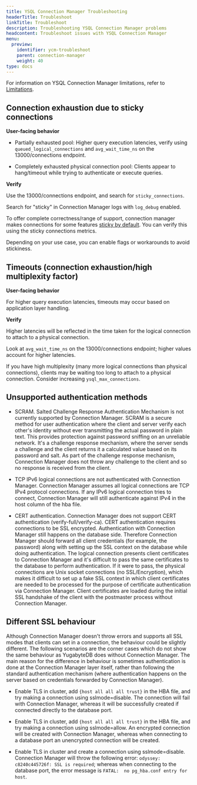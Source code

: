 ```yaml
---
title: YSQL Connection Manager Troubleshooting
headerTitle: Troubleshoot
linkTitle: Troubleshoot
description: Troubleshooting YSQL Connection Manager problems
headcontent: Troubleshoot issues with YSQL Connection Manager
menu:
  preview:
    identifier: ycm-troubleshoot
    parent: connection-manager
    weight: 40
type: docs
---
```


For information on YSQL Connection Manager limitations, refer to [Limitations](../ycm-setup/#limitations).

## Connection exhaustion due to sticky connections

**User-facing behavior**

- Partially exhausted pool: Higher query execution latencies, verify using `queued_logical_connections` and `avg_wait_time_ns` on the 13000/connections endpoint.

- Completely exhausted physical connection pool: Clients appear to hang/timeout while trying to authenticate or execute queries.

**Verify**

Use the 13000/connections endpoint, and search for `sticky_connections`.

Search for "sticky" in Connection Manager logs with `log_debug` enabled.

To offer complete correctness/range of support, connection manager makes connections for some features [sticky by default](./ycm-setup/#sticky-connections). You can verify this using the sticky connections metrics.

Depending on your use case, you can enable flags or workarounds to avoid stickiness.

## Timeouts (connection exhaustion/high multiplexity factor)

**User-facing behavior**

For higher query execution latencies, timeouts may occur based on application layer handling.

**Verify**

Higher latencies will be reflected in the time taken for the logical connection to attach to a physical connection.

Look at `avg_wait_time_ns` on the 13000/connections endpoint; higher values account for higher latencies.

If you have high multiplexity (many more logical connections than physical connections), clients may be waiting too long to attach to a physical connection. Consider increasing `ysql_max_connections`.

## Unsupported authentication methods

- SCRAM. Salted Challenge Response Authentication Mechanism is not currently supported by Connection Manager. SCRAM is a secure method for user authentication where the client and server verify each other's identity without ever transmitting the actual password in plain text. This provides protection against password sniffing on an unreliable network. It's a challenge response mechanism, where the server sends a challenge and the client returns it a calculated value based on its password and salt. As part of the challenge response mechanism, Connection Manager does not throw any challenge to the client and so no response is received from the client.

- TCP IPv6 logical connections are not authenticated with Connection Manager. Connection Manager assumes all logical connections are TCP IPv4 protocol connections. If any IPv6 logical connection tries to connect, Connection Manager will still authenticate against IPv4 in the host column of the hba file.

- CERT authentication. Connection Manager does not support CERT authentication (verify-full/verify-ca). CERT authentication requires connections to be SSL encrypted. Authentication with Connection Manager still happens on the database side. Therefore Connection Manager should forward all client credentials (for example, the password) along with setting up the SSL context on the database while doing authentication. The logical connection presents client certificates to Connection Manager and it's difficult to pass the same certificates to the database to perform authentication. If it were to pass, the physical connections are Unix socket connections (no SSL/Encryption), which makes it difficult to set up a fake SSL context in which client certificates are needed to be processed for the purpose of certificate authentication via Connection Manager. Client certificates are loaded during the initial SSL handshake of the client with the postmaster process without Connection Manager.

## Different SSL behaviour

Although Connection Manager doesn't throw errors and supports all SSL modes that clients can set in a connection, the behaviour could be slightly different. The following scenarios are the corner cases which do not show the same behaviour as YugabyteDB does without Connection Manager. The main reason for the difference in behaviour is sometimes authentication is done at the Connection Manager layer itself, rather than following the standard authentication mechanism (where authentication happens on the server based on credentials forwarded by Connection Manager).

- Enable TLS in cluster, add `{host all all all trust}` in the HBA file, and try making a connection using sslmode=disable. The connection will fail with Connection Manager, whereas it will be successfully created if connected directly to the database port.

- Enable TLS in cluster, add `{host all all all trust}` in the HBA file, and try making a connection using sslmode=allow. An encrypted connection will be created with Connection Manager, whereas when connecting to a database port an unencrypted connection will be created.

- Enable TLS in cluster and create a connection using sslmode=disable. Connection Manager will throw the following error: `odyssey: c8240c445726f: SSL is required`; whereas when connecting to the database port, the error message is `FATAL:  no pg_hba.conf entry for host`.

